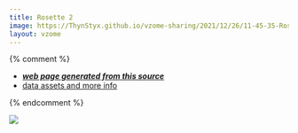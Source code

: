 ```yaml
---
title: Rosette 2
image: https://ThynStyx.github.io/vzome-sharing/2021/12/26/11-45-35-Rosette 2/Rosette 2.png
layout: vzome
---
```


{% comment %}
 - [***web page generated from this source***][post]
 - [data assets and more info][github]

[post]: <https://ThynStyx.github.io/vzome-sharing/2021/12/26/Rosette 2-11-45-35.html>
[github]: <https://github.com/ThynStyx/vzome-sharing/tree/main/2021/12/26/11-45-35-Rosette 2/>
{% endcomment %}

<vzome-viewer style="width: 100%; height: 65vh;"
       src="https://ThynStyx.github.io/vzome-sharing/2021/12/26/11-45-35-Rosette 2/Rosette 2.vZome" >
  <img src="https://ThynStyx.github.io/vzome-sharing/2021/12/26/11-45-35-Rosette 2/Rosette 2.png" />
</vzome-viewer>